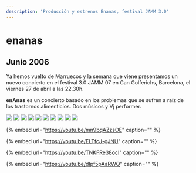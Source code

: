 ```yaml
---
description: 'Producción y estrenos Enanas, festival JAMM 3.0'
---
```


# enanas

## Junio 2006

Ya hemos vuelto de Marruecos y la semana que viene presentamos un nuevo concierto en el festival 3.0 JAMM 07 en Can Golferichs, Barcelona, el viernes 27 de abril a las 22.30h.

**enAnas** es un concierto basado en los problemas que se sufren a raíz de los trastornos alimenticios. Dos músicos y Vj performer.

![](../../../.gitbook/assets/ca-enanas-photos-1-.jpg) ![](../../../.gitbook/assets/ca-enanas-photos-2-.jpg) ![](../../../.gitbook/assets/ca-enanas-photos-3-.jpg) ![](../../../.gitbook/assets/ca-enanas-photos-4-.jpg) ![](../../../.gitbook/assets/ca-enanas-photos-5-.jpg) ![](../../../.gitbook/assets/ca-enanas-photos-6-.jpg) ![](../../../.gitbook/assets/ca-enanas-photos-7-.jpg) ![](../../../.gitbook/assets/ca-enanas-photos-8-.jpg) ![](../../../.gitbook/assets/ca-enanas-photos-9-.jpg) ![](../../../.gitbook/assets/ca-enanas-photos-10-.jpg)

{% embed url="https://youtu.be/mn9bqAZzsOE" caption="" %}

{% embed url="https://youtu.be/ELTfcJ-gJNU" caption="" %}

{% embed url="https://youtu.be/TNKFRe38ocI" caption="" %}

{% embed url="https://youtu.be/dIpf5pAaRWQ" caption="" %}


